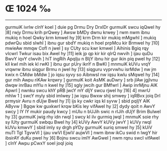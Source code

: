 # Œ 1024 ‰
---
gurmuiK ivrlw cInY koeI ] duie pg Drmu Dry DrxIDr gurmuiK swcu
iqQweI hy ]8] rwjy Drmu krih prQwey ] Awsw bMDy dwnu krwey ] rwm nwm
ibnu mukiq n hoeI Qwky krm kmweI hy ]9] krm Drm kir mukiq mMgwhI
] mukiq pdwrQu sbid slwhI ] ibnu gur sbdY mukiq n hoeI prpMcu kir
BrmweI hy ]10] mwieAw mmqw CofI n jweI ] sy CUty scu kwr kmweI ]
Aihinis Bgiq rqy vIcwrI Twkur isau bix AweI hy ]11] ieik jp qp
kir kir qIrQ nwvih ] ijau quDu BwvY iqvY clwvih ] hiT ingRih ApqIju
n BIjY ibnu hir gur ikin piq pweI hy ]12] klI kwl mih iek kl rwKI
] ibnu gur pUry iknY n BwKI ] mnmuiK kUVu vrqY vrqwrw ibnu siqgur Brmu
n jweI hy ]13] siqguru vyprvwhu isrMdw ] nw jm kwix n CMdw bMdw ] jo
iqsu syvy so AibnwsI nw iqsu kwlu sMqweI hy ]14] gur mih Awpu riKAw
krqwry ] gurmuiK koit AsMK auDwry ] srb jIAw jgjIvnu dwqw inrBau
mYlu n kweI hy ]15] sgly jwcih gur BMfwrI ] Awip inrMjnu AlK ApwrI
] nwnku swcu khY pRB jwcY mY dIjY swcu rjweI hy ]16] 4] mwrU mhlw 1 ]
swcY myly sbid imlwey ] jw iqsu Bwxw shij smwey ] iqRBvx joiq DrI
prmysir Avru n dUjw BweI hy ]1] ijs ky cwkr iqs kI syvw ] sbid
pqIjY AlK AByvw ] Bgqw kw guxkwrI krqw bKis ley vifAweI hy ]2]
dydy qoit n AwvY swcy ] lY lY mukir paudy kwcy ] mUlu n bUJih swic n
rIJih dUjY Brim BulweI hy ]3] gurmuiK jwig rhy idn rwqI ] swcy kI ilv
gurmiq jwqI ] mnmuK soie rhy sy lUty gurmuiK swbqu BweI hy ]4] kUVy AwvY
kUVy jwvY ] kUVy rwqI kUVu kmwvY ] sbid imly sy drgh pYDy gurmuiK suriq
smweI hy ]5] kUiV muTI TgI TgvwVI ] ijau vwVI EjwiV aujwVI ] nwm
ibnw ikCu swid n lwgY hir ibsirAY duKu pweI hy ]6] Bojnu swcu imlY
AwGweI ] nwm rqnu swcI vifAweI ] cInY Awpu pCwxY soeI joqI joiq
####
